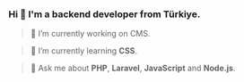 ### Hi 👋 I'm a backend developer from Türkiye.

> 🔭 I’m currently working on CMS.

> 🌱 I’m currently learning **CSS**.

> 💬 Ask me about **PHP**, **Laravel**, **JavaScript** and **Node.js**.